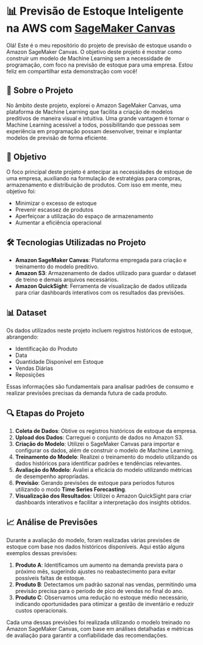 # 📊 Previsão de Estoque Inteligente na AWS com [SageMaker Canvas](https://aws.amazon.com/pt/sagemaker/canvas/)

Olá! Este é o meu repositório do projeto de previsão de estoque usando o Amazon SageMaker Canvas. O objetivo deste projeto é mostrar como construir um modelo de Machine Learning sem a necessidade de programação, com foco na previsão de estoque para uma empresa. Estou feliz em compartilhar esta demonstração com você!

## 🚀 Sobre o Projeto

No âmbito deste projeto, explorei o Amazon SageMaker Canvas, uma plataforma de Machine Learning que facilita a criação de modelos preditivos de maneira visual e intuitiva. Uma grande vantagem é tornar o Machine Learning acessível a todos, possibilitando que pessoas sem experiência em programação possam desenvolver, treinar e implantar modelos de previsão de forma eficiente.

## 🎯 Objetivo

O foco principal deste projeto é antecipar as necessidades de estoque de uma empresa, auxiliando na formulação de estratégias para compras, armazenamento e distribuição de produtos. Com isso em mente, meu objetivo foi:

- Minimizar o excesso de estoque
- Prevenir escassez de produtos
- Aperfeiçoar a utilização do espaço de armazenamento
- Aumentar a eficiência operacional


## 🛠️ Tecnologias Utilizadas no Projeto

- **Amazon SageMaker Canvas**: Plataforma empregada para criação e treinamento do modelo preditivo.
- **Amazon S3**: Armazenamento de dados utilizado para guardar o dataset de treino e demais arquivos necessários.
- **Amazon QuickSight**: Ferramenta de visualização de dados utilizada para criar dashboards interativos com os resultados das previsões.


## 📊 Dataset

Os dados utilizados neste projeto incluem registros históricos de estoque, abrangendo:

- Identificação do Produto
- Data
- Quantidade Disponível em Estoque
- Vendas Diárias
- Reposições

Essas informações são fundamentais para analisar padrões de consumo e realizar previsões precisas da demanda futura de cada produto.


## 🔍 Etapas do Projeto

1. **Coleta de Dados**: Obtive os registros históricos de estoque da empresa.  
2. **Upload dos Dados**: Carreguei o conjunto de dados no Amazon S3.  
3. **Criação do Modelo**: Utilizei o SageMaker Canvas para importar e configurar os dados, além de construir o modelo de Machine Learning.  
4. **Treinamento do Modelo**: Realizei o treinamento do modelo utilizando os dados históricos para identificar padrões e tendências relevantes.  
5. **Avaliação do Modelo**: Avaliei a eficácia do modelo utilizando métricas de desempenho apropriadas.  
6. **Previsão**: Gerando previsões de estoque para períodos futuros utilizando o modo **Time Series Forecasting**.  
7. **Visualização dos Resultados**:  Utilizei o Amazon QuickSight para criar dashboards interativos e facilitar a interpretação dos insights obtidos.

## 📈 Análise de Previsões

Durante a avaliação do modelo, foram realizadas várias previsões de estoque com base nos dados históricos disponíveis. Aqui estão alguns exemplos dessas previsões:

1. **Produto A**: Identificamos um aumento na demanda prevista para o próximo mês, sugerindo ajustes no reabastecimento para evitar possíveis faltas de estoque.  
2. **Produto B**: Detectamos um padrão sazonal nas vendas, permitindo uma previsão precisa para o período de pico de vendas no final do ano.  
3. **Produto C**: Observamos uma redução no estoque médio necessário, indicando oportunidades para otimizar a gestão de inventário e reduzir custos operacionais.  

Cada uma dessas previsões foi realizada utilizando o modelo treinado no Amazon SageMaker Canvas, com base em análises detalhadas e métricas de avaliação para garantir a confiabilidade das recomendações.  
